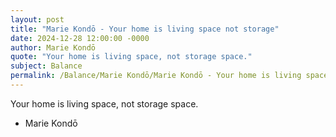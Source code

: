 ```yaml
---
layout: post
title: "Marie Kondō - Your home is living space not storage"
date: 2024-12-28 12:00:00 -0000
author: Marie Kondō
quote: "Your home is living space, not storage space."
subject: Balance
permalink: /Balance/Marie Kondō/Marie Kondō - Your home is living space not storage
---
```


Your home is living space, not storage space.

- Marie Kondō
